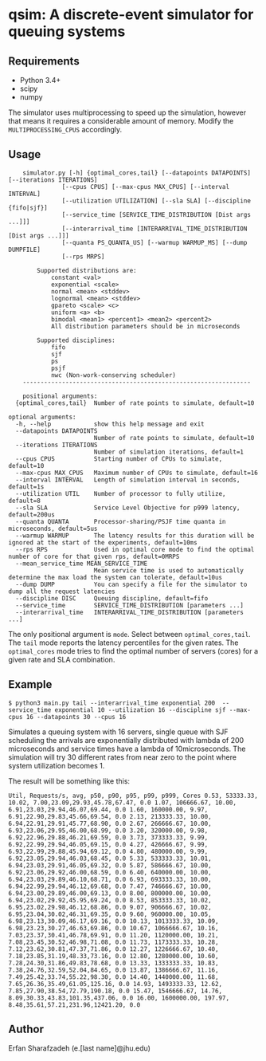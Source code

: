 # qsim: A discrete-event simulator for queuing systems

## Requirements
- Python 3.4+
- scipy
- numpy

The simulator uses multiprocessing to speed up the simulation, however that means it requires a considerable amount of memory. Modify the `MULTIPROCESSING_CPUS` accordingly.

## Usage
```
    simulator.py [-h] {optimal_cores,tail} [--datapoints DATAPOINTS] [--iterations ITERATIONS]
               [--cpus CPUS] [--max-cpus MAX_CPUS] [--interval INTERVAL]
               [--utilization UTILIZATION] [--sla SLA] [--discipline {fifo|sjf}]
               [--service_time [SERVICE_TIME_DISTRIBUTION [Dist args ...]]]
               [--interarrival_time [INTERARRIVAL_TIME_DISTRIBUTION [Dist args ...]]]
               [--quanta PS_QUANTA_US] [--warmup WARMUP_MS] [--dump DUMPFILE]
               [--rps MRPS]

        Supported distributions are:
            constant <val>
            exponential <scale>
            normal <mean> <stddev>
            lognormal <mean> <stddev>
            gpareto <scale> <c>
            uniform <a> <b>
            bimodal <mean1> <percent1> <mean2> <percent2>
            All distribution parameters should be in microseconds

        Supported disciplines:
            fifo
            sjf
            ps
            psjf
            nwc (Non-work-conserving scheduler)
    ----------------------------------------------------------------

    positional arguments:
  {optimal_cores,tail}  Number of rate points to simulate, default=10

optional arguments:
  -h, --help            show this help message and exit
  --datapoints DATAPOINTS
                        Number of rate points to simulate, default=10
  --iterations ITERATIONS
                        Number of simulation iterations, default=1
  --cpus CPUS           Starting number of CPUs to simulate, default=10
  --max-cpus MAX_CPUS   Maximum number of CPUs to simulate, default=16
  --interval INTERVAL   Length of simulation interval in seconds, default=1s
  --utilization UTIL    Number of processor to fully utilize, default=8
  --sla SLA             Service Level Objective for p999 latency, default=200us
  --quanta QUANTA       Processor-sharing/PSJF time quanta in microseconds, default=5us
  --warmup WARMUP       The latency results for this duration will be ignored at the start of the experiments, default=10ms
  --rps RPS             Used in optimal core mode to find the optimal number of core for that given rps, default=0MRPS
  --mean_service_time MEAN_SERVICE_TIME
                        Mean service time is used to automatically determine the max load the system can tolerate, default=10us
  --dump DUMP           You can specify a file for the simulator to dump all the request latencies
  --discipline DISC     Queuing discipline, default=fifo
  --service_time        SERVICE_TIME_DISTRIBUTION [parameters ...]
  --interarrival_time   INTERARRIVAL_TIME_DISTRIBUTION [parameters ...]
```
The only positional argument is `mode`. Select between `optimal_cores,tail`. The `tail` mode reports the latency percentiles for the given rates. The `optimal_cores` mode tries to find the optimal number of servers (cores) for a given rate and SLA combination.

## Example
`$ python3 main.py tail --interarrival_time exponential 200  --service_time exponential 10 --utilization 16 --discipline sjf --max-cpus 16 --datapoints 30 --cpus 16`

Simulates a queuing system with 16 servers, single queue with SJF scheduling the arrivals are exponentially distributed with lambda of 200 microseconds and service times have a lambda of 10microseconds. The simulation will try 30 different rates from near zero to the point where system utilization becomes 1.

The result will be something like this:

`
Util, Requests/s, avg, p50, p90, p95, p99, p999, Cores
0.53, 53333.33, 10.02, 7.00,23.09,29.93,45.78,67.47, 0.0
1.07, 106666.67, 10.00, 6.91,23.03,29.94,46.07,69.44, 0.0
1.60, 160000.00, 9.97, 6.91,22.90,29.83,45.66,69.54, 0.0
2.13, 213333.33, 10.00, 6.94,22.91,29.91,45.77,68.90, 0.0
2.67, 266666.67, 10.00, 6.93,23.06,29.95,46.00,68.99, 0.0
3.20, 320000.00, 9.98, 6.92,22.96,29.88,46.21,69.59, 0.0
3.73, 373333.33, 9.99, 6.92,22.99,29.94,46.05,69.15, 0.0
4.27, 426666.67, 9.99, 6.93,22.99,29.88,45.94,69.12, 0.0
4.80, 480000.00, 9.99, 6.92,23.05,29.94,46.03,68.45, 0.0
5.33, 533333.33, 10.01, 6.94,23.03,29.91,46.05,69.32, 0.0
5.87, 586666.67, 10.00, 6.92,23.06,29.92,46.00,68.59, 0.0
6.40, 640000.00, 10.00, 6.94,23.03,29.89,46.10,68.71, 0.0
6.93, 693333.33, 10.00, 6.94,22.99,29.94,46.12,69.68, 0.0
7.47, 746666.67, 10.00, 6.94,23.00,29.89,46.00,69.13, 0.0
8.00, 800000.00, 10.00, 6.94,23.02,29.92,45.95,69.24, 0.0
8.53, 853333.33, 10.02, 6.95,23.02,29.98,46.12,68.86, 0.0
9.07, 906666.67, 10.02, 6.95,23.04,30.02,46.31,69.35, 0.0
9.60, 960000.00, 10.05, 6.98,23.13,30.09,46.17,69.16, 0.0
10.13, 1013333.33, 10.09, 6.98,23.23,30.27,46.63,69.86, 0.0
10.67, 1066666.67, 10.16, 7.03,23.37,30.41,46.78,69.91, 0.0
11.20, 1120000.00, 10.21, 7.08,23.45,30.52,46.98,71.08, 0.0
11.73, 1173333.33, 10.28, 7.12,23.62,30.81,47.37,71.86, 0.0
12.27, 1226666.67, 10.40, 7.18,23.85,31.19,48.33,73.16, 0.0
12.80, 1280000.00, 10.60, 7.28,24.30,31.86,49.83,78.68, 0.0
13.33, 1333333.33, 10.83, 7.38,24.76,32.59,52.04,84.65, 0.0
13.87, 1386666.67, 11.16, 7.49,25.42,33.74,55.22,98.30, 0.0
14.40, 1440000.00, 11.68, 7.65,26.36,35.49,61.05,125.16, 0.0
14.93, 1493333.33, 12.62, 7.85,27.90,38.54,72.79,190.18, 0.0
15.47, 1546666.67, 14.76, 8.09,30.33,43.83,101.35,437.06, 0.0
16.00, 1600000.00, 197.97, 8.48,35.61,57.21,231.96,12421.20, 0.0
`


## Author
Erfan Sharafzadeh (e.[last name]@jhu.edu)

